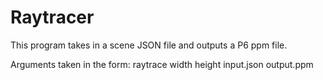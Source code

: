 # Raytracer

This program takes in a scene JSON file and outputs a P6 ppm file.

Arguments taken in the form: raytrace width height input.json output.ppm
